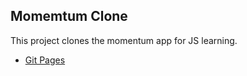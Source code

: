 ## Momemtum Clone

This project clones the momentum app for JS learning.

- [Git Pages](https://blackr8t.github.io/momentum-clone/)
